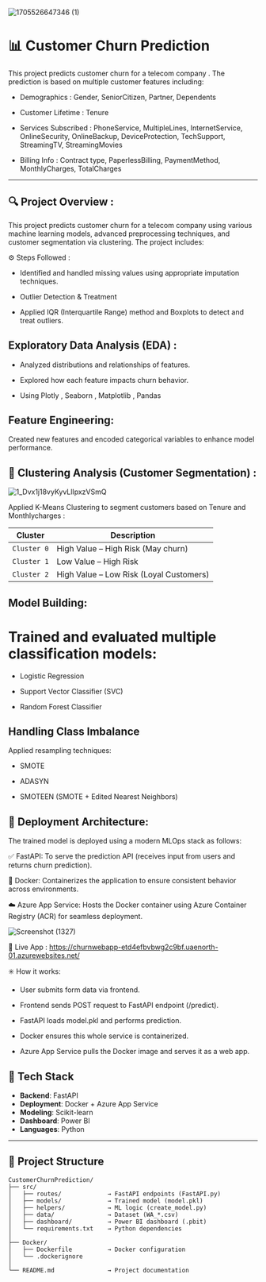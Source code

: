 
![1705526647346 (1)](https://github.com/user-attachments/assets/1eb8cf32-7f33-478c-8130-d380f3c3149c)


# 📊 Customer Churn Prediction  


This project predicts customer churn for a telecom company . The prediction is based on multiple customer features including:

- Demographics : Gender, SeniorCitizen, Partner, Dependents

- Customer Lifetime : Tenure

- Services Subscribed : PhoneService, MultipleLines, InternetService, OnlineSecurity, OnlineBackup, DeviceProtection, TechSupport, StreamingTV, StreamingMovies

- Billing Info : Contract type, PaperlessBilling, PaymentMethod, MonthlyCharges, TotalCharges


---
## 🔍 Project Overview :

This project predicts customer churn for a telecom company using various machine learning models, advanced preprocessing techniques, and customer segmentation via clustering. The project includes:
    
⚙️ Steps Followed :

- Identified and handled missing values using appropriate imputation techniques.

- Outlier Detection & Treatment

- Applied IQR (Interquartile Range) method and Boxplots to detect and treat outliers.

## Exploratory Data Analysis (EDA) :

- Analyzed distributions and relationships of features.

- Explored how each feature impacts churn behavior.

- Using Plotly , Seaborn , Matplotlib , Pandas 

## Feature Engineering:

Created new features and encoded categorical variables to enhance model performance.


## 🔗 Clustering Analysis (Customer Segmentation) :

![1_Dvx1j18vyKyvLlIpxzVSmQ](https://github.com/user-attachments/assets/5ca5aab5-e7e0-4ac6-8edc-34a28ff4218c)


Applied K-Means Clustering to segment customers based on Tenure and Monthlycharges :

| Cluster     | Description                             |
| ----------- | --------------------------------------- |
| `Cluster 0` | High Value – High Risk (May churn)      |
| `Cluster 1` | Low Value – High Risk                   |
| `Cluster 2` | High Value – Low Risk (Loyal Customers) |


## Model Building:

# Trained and evaluated multiple classification models:

- Logistic Regression

- Support Vector Classifier (SVC)

- Random Forest Classifier


## Handling Class Imbalance

Applied resampling techniques:

- SMOTE

- ADASYN

- SMOTEEN (SMOTE + Edited Nearest Neighbors)


## 🚀 Deployment Architecture:

The trained model is deployed using a modern MLOps stack as follows:

✅ FastAPI: To serve the prediction API (receives input from users and returns churn prediction).

🐳 Docker: Containerizes the application to ensure consistent behavior across environments.

☁️ Azure App Service: Hosts the Docker container using Azure Container Registry (ACR) for seamless deployment.


![Screenshot (1327)](https://github.com/user-attachments/assets/79b839e7-a231-4aea-a16c-7cd657354f7c)


🚀 Live App : https://churnwebapp-etd4efbvbwg2c9bf.uaenorth-01.azurewebsites.net/


✳️ How it works:

- User submits form data via frontend.

- Frontend sends POST request to FastAPI endpoint (/predict).

- FastAPI loads model.pkl and performs prediction.

- Docker ensures this whole service is containerized.

- Azure App Service pulls the Docker image and serves it as a web app.










## 🔧 Tech Stack

- **Backend**: FastAPI  
- **Deployment**: Docker + Azure App Service  
- **Modeling**: Scikit-learn  
- **Dashboard**: Power BI  
- **Languages**: Python  

---

## 📁 Project Structure

```plaintext
CustomerChurnPrediction/
├── src/
│   ├── routes/             → FastAPI endpoints (FastAPI.py)
│   ├── models/             → Trained model (model.pkl)
│   ├── helpers/            → ML logic (create_model.py)
│   ├── data/               → Dataset (WA_*.csv)
│   ├── dashboard/          → Power BI dashboard (.pbit)
│   └── requirements.txt    → Python dependencies
│
├── Docker/
│   ├── Dockerfile          → Docker configuration
│   └── .dockerignore
│
└── README.md               → Project documentation


